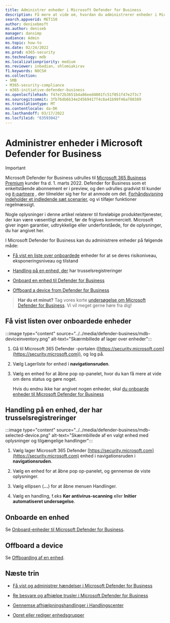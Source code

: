 ```yaml
---
title: Administrer enheder i Microsoft Defender for Business
description: Få mere at vide om, hvordan du administrerer enheder i Microsoft Defender for Business
search.appverid: MET150
author: denisebmsft
ms.author: deniseb
manager: dansimp
audience: Admin
ms.topic: how-to
ms.date: 02/24/2022
ms.prod: m365-security
ms.technology: mdb
ms.localizationpriority: medium
ms.reviewer: inbadian, shlomiakirav
f1.keywords: NOCSH
ms.collection:
- SMB
- M365-security-compliance
- m365-initiative-defender-business
ms.openlocfilehash: f47e72b3651b4a86eed4001fc51f051f47e2f3c7
ms.sourcegitcommit: 3fb76db6b34e24569417f4c8a41b99f46a780389
ms.translationtype: MT
ms.contentlocale: da-DK
ms.lasthandoff: 03/17/2022
ms.locfileid: "63593042"
---
```

# <a name="manage-devices-in-microsoft-defender-for-business"></a>Administrer enheder i Microsoft Defender for Business

> [!IMPORTANT]
> Microsoft Defender for Business udrulles til [Microsoft 365 Business Premium](../../business-premium/index.md) kunder fra d. 1. marts 2022. Defender for Business som et enkeltstående abonnement er i preview, og den udrulles gradvist til kunder og [it-partnere](https://aka.ms/mdb-preview) , der tilmelder sig her for at anmode om det. [Forhåndsvisning indeholder et indledende sæt scenarier](mdb-tutorials.md#try-these-preview-scenarios), og vi tilføjer funktioner regelmæssigt.
> 
> Nogle oplysninger i denne artikel relaterer til foreløbige produkter/tjenester, der kan være væsentligt ændret, før de frigives kommercielt. Microsoft giver ingen garantier, udtrykkelige eller underforståede, for de oplysninger, du har angivet her. 

I Microsoft Defender for Business kan du administrere enheder på følgende måde:

- [Få vist en liste over onboardede](#view-the-list-of-onboarded-devices) enheder for at se deres risikoniveau, eksponeringsniveau og tilstand

- [Handling på en enhed, der](#take-action-on-a-device-that-has-threat-detections) har trusselsregistreringer

- [Onboard en enhed til Defender for Business](#onboard-a-device)  

- [Offboard a device from Defender for Business](#offboard-a-device)

>
> **Har du et minut?**
> Tag vores korte <a href="https://microsoft.qualtrics.com/jfe/form/SV_0JPjTPHGEWTQr4y" target="_blank">undersøgelse om Microsoft Defender for Business</a>. Vi vil meget gerne høre fra dig!
>

## <a name="view-the-list-of-onboarded-devices"></a>Få vist listen over onboardede enheder

:::image type="content" source="../../media/defender-business/mdb-deviceinventory.png" alt-text="Skærmbillede af lager over enheder":::

1. Gå til Microsoft 365 Defender -portalen ([https://security.microsoft.com](https://security.microsoft.com)), og log på.

2. Vælg Lagerliste for enhed i **navigationsruden**.

3. Vælg en enhed for at åbne pop op-panelet, hvor du kan få mere at vide om dens status og gøre noget. 

   Hvis du endnu ikke har angivet nogen enheder, skal [du onboarde enheder til Microsoft Defender for Business](mdb-onboard-devices.md)

## <a name="take-action-on-a-device-that-has-threat-detections"></a>Handling på en enhed, der har trusselsregistreringer

:::image type="content" source="../../media/defender-business/mdb-selected-device.png" alt-text="Skærmbillede af en valgt enhed med oplysninger og tilgængelige handlinger":::

1. Vælg lager Microsoft 365 Defender [https://security.microsoft.com](https://security.microsoft.com) enhed i navigationsruden i **navigationsruden**. 

2. Vælg en enhed for at åbne pop op-panelet, og gennemse de viste oplysninger.

3. Vælg ellipsen (**...**) for at åbne menuen Handlinger. 

4. Vælg en handling, f.eks **Kør antivirus-scanning** eller **Initier automatiseret undersøgelse**. 

## <a name="onboard-a-device"></a>Onboarde en enhed

Se [Onboard-enheder til Microsoft Defender for Business](mdb-onboard-devices.md).

## <a name="offboard-a-device"></a>Offboard a device

Se [Offboarding af en enhed](mdb-onboard-devices.md#offboarding-a-device).

## <a name="next-steps"></a>Næste trin

- [Få vist og administrer hændelser i Microsoft Defender for Business](mdb-view-manage-incidents.md)

- [Re besvare og afhjælpe trusler i Microsoft Defender for Business](mdb-respond-mitigate-threats.md)

- [Gennemse afhjælpningshandlinger i Handlingscenter](mdb-review-remediation-actions.md)

- [Opret eller rediger enhedsgrupper](mdb-create-edit-device-groups.md)